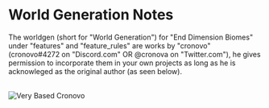 # World Generation Notes

The worldgen (short for "World Generation") for "End Dimension Biomes" under "features" 
and "feature_rules" are works by "cronovo" (cronovo#4272 on "Discord.com" OR 
@cronova on "Twitter.com"), he gives permission to incorporate them in your own projects 
as long as he is acknowleged as the original author (as seen below).

\
![Very Based Cronovo](https://media.discordapp.net/attachments/784455984785260586/846345783644127272/Screenshot_2021-05-24-16-43-26.png?width=810&height=353)